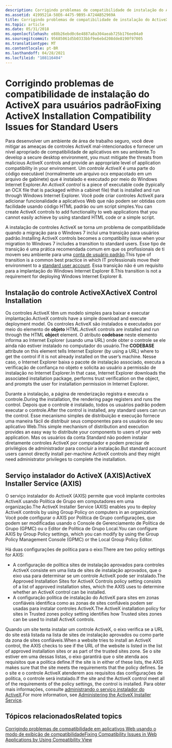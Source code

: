 ```yaml
---
description: Corrigindo problemas de compatibilidade de instalação do ActiveX para usuários padrão
ms.assetid: 4199521A-58E6-4475-9B95-A724AB52969A
title: Corrigindo problemas de compatibilidade de instalação do ActiveX para usuários padrão
ms.topic: article
ms.date: 05/31/2018
ms.openlocfilehash: e88b26ebd0c6e4887a8a304aeab725b176ee04a0
ms.sourcegitcommit: 95685061d5b0333bbf9e6ebd208dde8190f97005
ms.translationtype: MT
ms.contentlocale: pt-BR
ms.lasthandoff: 04/28/2021
ms.locfileid: "108116404"
---
```

# <a name="fixing-activex-installation-compatibility-issues-for-standard-users"></a><span data-ttu-id="9b78b-103">Corrigindo problemas de compatibilidade de instalação do ActiveX para usuários padrão</span><span class="sxs-lookup"><span data-stu-id="9b78b-103">Fixing ActiveX Installation Compatibility Issues for Standard Users</span></span>

<span data-ttu-id="9b78b-104">Para desenvolver um ambiente de área de trabalho seguro, você deve mitigar as ameaças de controles ActiveX mal-intencionados e fornecer um nível apropriado de compatibilidade de aplicativos em seu ambiente.</span><span class="sxs-lookup"><span data-stu-id="9b78b-104">To develop a secure desktop environment, you must mitigate the threats from malicious ActiveX controls and provide an appropriate level of application compatibility in your environment.</span></span> <span data-ttu-id="9b78b-105">Um *controle ActiveX* é uma parte do código executável (normalmente um arquivo ocx empacotado em um arquivo de gabinete) que é instalado e executado por meio do Windows Internet Explorer.</span><span class="sxs-lookup"><span data-stu-id="9b78b-105">An *ActiveX control* is a piece of executable code (typically an OCX file that is packaged within a cabinet file) that is installed and run through Windows Internet Explorer.</span></span> <span data-ttu-id="9b78b-106">Você pode criar controles ActiveX para adicionar funcionalidade a aplicativos Web que não podem ser obtidas com facilidade usando código HTML padrão ou um script simples.</span><span class="sxs-lookup"><span data-stu-id="9b78b-106">You can create ActiveX controls to add functionality to web applications that you cannot easily achieve by using standard HTML code or a simple script.</span></span>

<span data-ttu-id="9b78b-107">A instalação de controles ActiveX se torna um problema de compatibilidade quando a migração para o Windows 7 inclui uma transição para usuários padrão.</span><span class="sxs-lookup"><span data-stu-id="9b78b-107">Installing ActiveX controls becomes a compatibility issue when your migration to Windows 7 includes a transition to standard users.</span></span> <span data-ttu-id="9b78b-108">Esse tipo de transição é uma prática recomendada comum em que os profissionais de ti movem seu ambiente para uma [conta de usuário padrão](https://support.microsoft.com/hub/4338813/windows-help).</span><span class="sxs-lookup"><span data-stu-id="9b78b-108">This type of transition is a common best practice in which IT professionals move their environment to a [standard user account](https://support.microsoft.com/hub/4338813/windows-help).</span></span> <span data-ttu-id="9b78b-109">Essa transição não é um requisito para a implantação do Windows Internet Explorer 8.</span><span class="sxs-lookup"><span data-stu-id="9b78b-109">This transition is not a requirement for deploying Windows Internet Explorer 8.</span></span>

## <a name="activex-control-installation"></a><span data-ttu-id="9b78b-110">Instalação do controle ActiveX</span><span class="sxs-lookup"><span data-stu-id="9b78b-110">ActiveX Control Installation</span></span>

<span data-ttu-id="9b78b-111">Os controles ActiveX têm um modelo simples para baixar e executar implantação.</span><span class="sxs-lookup"><span data-stu-id="9b78b-111">ActiveX controls have a simple download and execute deployment model.</span></span> <span data-ttu-id="9b78b-112">Os controles ActiveX são instalados e executados por meio do elemento de **objeto** HTML.</span><span class="sxs-lookup"><span data-stu-id="9b78b-112">ActiveX controls are installed and run through the HTML **object** element.</span></span> <span data-ttu-id="9b78b-113">O atributo **codebase** neste elemento informa ao Internet Explorer (usando uma URL) onde obter o controle se ele ainda não estiver instalado no computador do usuário.</span><span class="sxs-lookup"><span data-stu-id="9b78b-113">The **CODEBASE** attribute on this element tells Internet Explorer (by using a URL) where to get the control if it is not already installed on the user’s machine.</span></span> <span data-ttu-id="9b78b-114">Nesse caso, o Internet Explorer baixa o pacote de instalação associado, executa a verificação de confiança no objeto e solicita ao usuário a permissão de instalação no Internet Explorer.</span><span class="sxs-lookup"><span data-stu-id="9b78b-114">In that case, Internet Explorer downloads the associated installation package, performs trust verification on the object, and prompts the user for installation permission in Internet Explorer.</span></span>

<span data-ttu-id="9b78b-115">Durante a instalação, a página de renderização registra e executa o controle.</span><span class="sxs-lookup"><span data-stu-id="9b78b-115">During the installation, the rendering page registers and runs the control.</span></span> <span data-ttu-id="9b78b-116">Depois que o controle é instalado, todos os usuários padrão podem executar o controle.</span><span class="sxs-lookup"><span data-stu-id="9b78b-116">After the control is installed, any standard users can run the control.</span></span> <span data-ttu-id="9b78b-117">Esse mecanismo simples de distribuição e execução fornece uma maneira fácil de distribuir seus componentes para os usuários de seu aplicativo Web.</span><span class="sxs-lookup"><span data-stu-id="9b78b-117">This simple mechanism of distribution and execution provides an easy way to distribute your components to users of your web application.</span></span> <span data-ttu-id="9b78b-118">Mas os usuários da conta Standard não podem instalar diretamente controles ActiveX por computador e podem precisar de privilégios de administrador para concluir a instalação.</span><span class="sxs-lookup"><span data-stu-id="9b78b-118">But standard account users cannot directly install per-machine ActiveX controls and they might need administrator privileges to complete the installation.</span></span>

## <a name="activex-installer-service-axis"></a><span data-ttu-id="9b78b-119">Serviço instalador do ActiveX (AXIS)</span><span class="sxs-lookup"><span data-stu-id="9b78b-119">ActiveX Installer Service (AXIS)</span></span>

<span data-ttu-id="9b78b-120">O serviço instalador do ActiveX (AXIS) permite que você implante controles ActiveX usando Política de Grupo em computadores em uma organização.</span><span class="sxs-lookup"><span data-stu-id="9b78b-120">The ActiveX Installer Service (AXIS) enables you to deploy ActiveX controls by using Group Policy on computers in an organization.</span></span> <span data-ttu-id="9b78b-121">Você pode configurar o AXIS por Política de Grupo configurações, que podem ser modificadas usando o Console de Gerenciamento de Política de Grupo (GPMC) ou o Editor de Política de Grupo Local.</span><span class="sxs-lookup"><span data-stu-id="9b78b-121">You can configure AXIS by Group Policy settings, which you can modify by using the Group Policy Management Console (GPMC) or the Local Group Policy Editor.</span></span>

<span data-ttu-id="9b78b-122">Há duas configurações de política para o eixo:</span><span class="sxs-lookup"><span data-stu-id="9b78b-122">There are two policy settings for AXIS:</span></span>

-   <span data-ttu-id="9b78b-123">A configuração de política sites de instalação aprovados para controles ActiveX consiste em uma lista de sites de instalação aprovados, que o eixo usa para determinar se um controle ActiveX pode ser instalado.</span><span class="sxs-lookup"><span data-stu-id="9b78b-123">The Approved Installation Sites for ActiveX Controls policy setting consists of a list of approved installation sites, which the AXIS uses to determine whether an ActiveX control can be installed.</span></span>
-   <span data-ttu-id="9b78b-124">A configuração política de instalação do ActiveX para sites em zonas confiáveis identifica como as zonas de sites confiáveis podem ser usadas para instalar controles ActiveX.</span><span class="sxs-lookup"><span data-stu-id="9b78b-124">The ActiveX installation policy for sites in Trusted zones policy setting identifies how Trusted sites zones can be used to install ActiveX controls.</span></span>

<span data-ttu-id="9b78b-125">Quando um site tenta instalar um controle ActiveX, o eixo verifica se a URL do site está listada na lista de sites de instalação aprovados ou como parte da zona de sites confiáveis.</span><span class="sxs-lookup"><span data-stu-id="9b78b-125">When a website tries to install an ActiveX control, the AXIS checks to see if the URL of the website is listed in the list of approved installation sites or as part of the trusted sites zone.</span></span> <span data-ttu-id="9b78b-126">Se o site estiver em uma dessas listas, o eixo garantirá que o site atenda aos requisitos que a política define.</span><span class="sxs-lookup"><span data-stu-id="9b78b-126">If the site is in either of these lists, the AXIS makes sure that the site meets the requirements that the policy defines.</span></span> <span data-ttu-id="9b78b-127">Se o site e o controle ActiveX atenderem aos requisitos das configurações de política, o controle será instalado.</span><span class="sxs-lookup"><span data-stu-id="9b78b-127">If the site and the ActiveX control meet all of the requirements of the policy settings, the control is installed.</span></span> <span data-ttu-id="9b78b-128">Para obter mais informações, consulte [administrando o serviço instalador do ActiveX](/previous-versions/windows/it-pro/windows-7/dd631688(v=ws.10)).</span><span class="sxs-lookup"><span data-stu-id="9b78b-128">For more information, see [Administering the ActiveX Installer Service](/previous-versions/windows/it-pro/windows-7/dd631688(v=ws.10)).</span></span>

## <a name="related-topics"></a><span data-ttu-id="9b78b-129">Tópicos relacionados</span><span class="sxs-lookup"><span data-stu-id="9b78b-129">Related topics</span></span>

<dl> <dt>

[<span data-ttu-id="9b78b-130">Corrigindo problemas de compatibilidade em aplicativos Web usando o modo de exibição de compatibilidade</span><span class="sxs-lookup"><span data-stu-id="9b78b-130">Fixing Compatibility Issues in Web Applications by Using Compatibility View</span></span>](remediating-web-applications-and-add-ons.md)
</dt> </dl>

 

 
